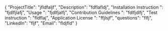 {
	"ProjectTitle": "jfldfaljf",
	"Description": "fdflafldj",
	"Installation Instruction ": "fjdlfjlafj",
	"Usage ": "fjdlfjalfj",
	"Contribution Guidelines ": "fdlfjdlfj",
	"Test instruction  ": "fldflaj",
	"Application License  ": "ffjlsjf",
	"questions": "flfj",
	"LinkedIn": "fljf",
	"Email": "fldjfld"
}